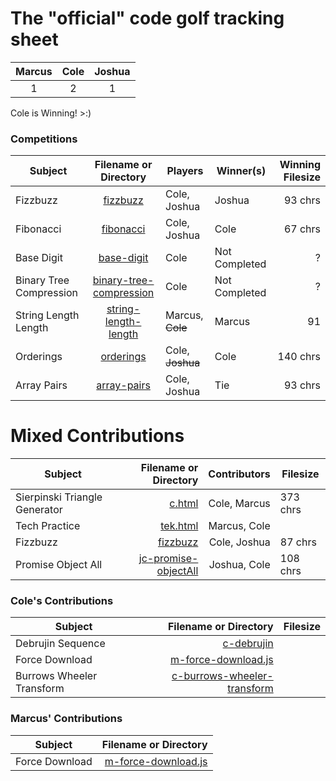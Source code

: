 # The "official" code golf tracking sheet
| Marcus | Cole | Joshua |
| :---: | :---: | :---: |
| 1 | 2 | 1 |

Cole is Winning! >:)

### Competitions
| Subject | Filename or Directory | Players | Winner(s) | Winning Filesize
| --- | :---: | --- | --- | ---: |
| Fizzbuzz | [fizzbuzz](fizzbuzz) | Cole, Joshua | Joshua | 93 chrs |
| Fibonacci | [fibonacci](fibonacci) | Cole, Joshua | Cole | 67 chrs |
| Base Digit | [base-digit](base-digit) | Cole | Not Completed | ? |
| Binary Tree Compression | [binary-tree-compression](binary-tree-compression) | Cole | Not Completed | ? |
| String Length Length | [string-length-length](string-length-length) | Marcus, ~~Cole~~ | Marcus | 91 |
| Orderings | [orderings](orderings) | Cole, ~~Joshua~~ | Cole | 140 chrs |
| Array Pairs | [array-pairs](array-pairs) | Cole, Joshua | Tie | 93 chrs |

# Mixed Contributions
| Subject | Filename or Directory | Contributors | Filesize |
| --- | ---: | ---: | --- |
| Sierpinski Triangle Generator | [c.html](c.html) | Cole, Marcus | 373 chrs |
| Tech Practice | [tek.html](tek.html) | Marcus, Cole |
| Fizzbuzz | [fizzbuzz](fizzbuzz) | Cole, Joshua | 87 chrs |
| Promise Object All | [jc-promise-objectAll](jc-promise-objectAll.js) | Joshua, Cole | 108 chrs |

### Cole's Contributions
| Subject | Filename or Directory | Filesize |
| --- | ---: | ---: |
| Debrujin Sequence | [c-debrujin](c-debrujin) |
| Force Download | [m-force-download.js](m-force-download.js) |
| Burrows Wheeler Transform | [c-burrows-wheeler-transform](c-burrows-wheeler-transform) |

### Marcus' Contributions
| Subject | Filename or Directory |
| --- | ---: |
| Force Download | [m-force-download.js](m-force-download.js) |
